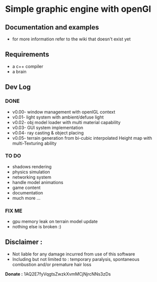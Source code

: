# Simple graphic engine with openGl
## Documentation and examples
* for more information refer to the wiki that doesn't exist yet

## Requirements
* a c++ compiler
* a brain

## Dev Log
### DONE
* v0.00- window management with openlGL context
* v0.01- light system with ambient/defuse light
* v0.02- obj model loader with multi material capability
* v0.03- GUI system implementation
* v0.04- ray casting & object placing
* v0.05- terrain generation from bi-cubic interpolated Height map with multi-Texturing ability

### TO DO
* shadows rendering
* physics simulation
* networking system
* handle model animations
* game content
* documentation
* much more ...

### FIX ME
* gpu memory leak on terrain model update
* nothing else is broken :)

## Disclaimer :
* Not liable for any damage incurred from use of this software
* Including but not limited to : temporary paralysis, spontaneous combustion and/or premature hair loss

**Donate :** 1AQ2E7fyVqgtsZwzkXvmMCjNjrcNNs3zDs
